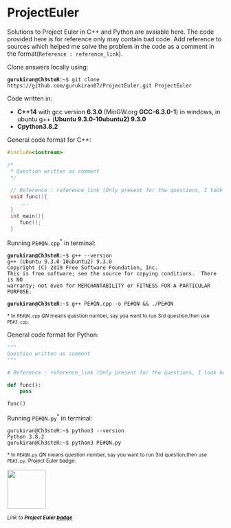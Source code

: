# ProjectEuler

Solutions to Project Euler in C++ and Python are avaiable here. The code provided here is for reference only may contain bad code. Add reference to sources which helped me solve the problem in the code as a comment in the format(`Reference : reference_link`).

Clone answers locally using:
<pre><code><b>gurukiran@Ch3steR</b>:~$ git clone https://github.com/gurukiran07/ProjectEuler.git ProjectEuler</code></pre>

Code written in:
- **C++14** with gcc version **6.3.0** (MinGW.org **GCC-6.3.0-1**) in windows, in ubuntu g++ (**Ubuntu 9.3.0-10ubuntu2) 9.3.0**
- **Cpython3.8.2**

General code format for C++:
```C++
#include<iostream>

/*
 * Question written as comment
 */
 
 // Reference : reference_link (Only present for the questions, I took help from external sources)
 void func(){
    ...
 }
 int main(){
    func();
 }
 ```
 
Running `PE#QN.cpp`<sup>*</sup> in terminal:
<pre><code><b>gurukiran@Ch3steR</b>:~$ g++ --version
g++ (Ubuntu 9.3.0-10ubuntu2) 9.3.0
Copyright (C) 2019 Free Software Foundation, Inc.
This is free software; see the source for copying conditions.  There is NO
warranty; not even for MERCHANTABILITY or FITNESS FOR A PARTICULAR PURPOSE.
 
<b>gurukiran@Ch3steR</b>:~$ g++ PE#QN.cpp -o PE#QN && ./PE#QN</code></pre>
<sub> * In `PE#QN.cpp` *QN* means question number, say you want to run 3rd question,then use `PE#3.cpp`.</sub>
 
 General code format for Python:
 
 ```python
 """
 Question written as comment
 """
 
 # Reference : reference_link (Only present for the questions, I took help from external sources)
 
 def func():
     pass
 
 func()
 ```
Running `PE#QN.py`<sup>*</sup> in terminal:
<pre><code>gurukiran@Ch3steR</b>:~$ python3 --version
Python 3.8.2
gurukiran@Ch3steR</b>:~$ python3 PE#QN.py</code></pre>
<sub> * In `PE#QN.py` *QN* means question number, say you want to run 3rd question,then use `PE#3.py`.
Project Euler badge:

<img src="https://projecteuler.net/profile/Ch3steR.png" height=90/>

<sub> *Link to <b>Project Euler [badge](https://projecteuler.net/profile/Ch3steR.png)*</b> </sub></br>
